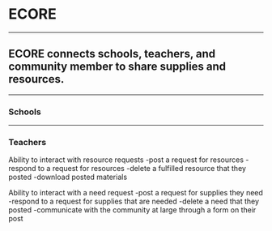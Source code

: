 # ECORE
***
## ECORE connects schools, teachers, and community member to share supplies and resources.
***
### Schools




***

### Teachers

Ability to interact with resource requests
-post a request for resources 
-respond to a request for resources
-delete a fulfilled resource that they posted
-download posted materials

Ability to interact with a need request
-post a request for supplies they need
-respond to a request for supplies that are needed
-delete a need that they posted
-communicate with the community at large through a form on their post


